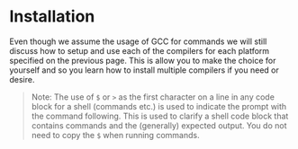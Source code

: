 # Installation

Even though we assume the usage of GCC for commands we will still discuss how to setup and use each of the compilers for each platform specified on the previous page. This is allow you to make the choice for yourself and so you learn how to install multiple compilers if you need or desire.

> Note: The use of `$` or `>` as the first character on a line in any code block for a shell (commands etc.) is used to indicate the prompt with the command following. This is used to clarify a shell code block that contains commands and the (generally) expected output. You do not need to copy the `$` when running commands.
